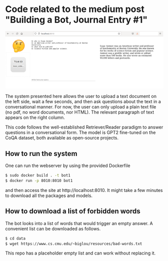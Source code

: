 # Code related to the medium post "Building a Bot, Journal Entry #1" 

![Screenshot](images/bot.png)

The system presented here allows the user to upload a text document on the left side, wait a few seconds, and then ask questions about the text in a conversational manner. For now, the user can only upload a plain text file (no pdf, no word documents, nor HTML). The relevant paragraph of text appears on the right column.

This code follows the well-established Retriever/Reader paradigm to answer questions in a conversational form. The model is GPT2 fine-tuned on the CoQA dataset, both available as open-source projects.

## How to run the system

One can run the webserver by using the provided Dockerfile

```bash
$ sudo docker build . -t bot1
$ docker run -p 8010:8010 bot1
```

and then access the site at http://localhost:8010. It might take a few minutes to download all the packages and models.

## How to download a list of forbidden words

The bot looks into a list of words that would trigger an empty answer.
A convenient list can be downloaded as follows. 

```bash
$ cd data
$ wget https://www.cs.cmu.edu/~biglou/resources/bad-words.txt
```
This repo has a placeholder empty list and can work without replacing it. 

